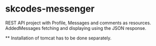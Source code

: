 # skcodes-messenger

REST API project with Profile, Messages and comments as resources. 
AddedMessages fetching and displaying using the JSON response. 

** Installation of tomcat has to be done separately. 
